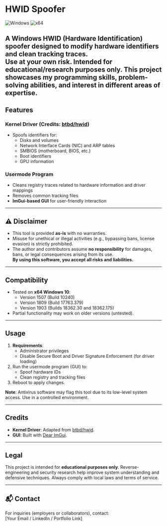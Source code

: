 # HWID Spoofer

![Windows](https://img.shields.io/badge/Platform-Windows-blue) 
![x64](https://img.shields.io/badge/Architecture-x64-green)

A Windows HWID (Hardware Identification) spoofer designed to modify hardware identifiers and clean tracking traces.  
**Use at your own risk. Intended for educational/research purposes only.**
This project showcases my programming skills, problem-solving abilities, and interest in different areas of expertise.
---

## Features

### Kernel Driver (Credits: [btbd/hwid](https://github.com/btbd/hwid))
- Spoofs identifiers for:
  - Disks and volumes
  - Network Interface Cards (NIC) and ARP tables
  - SMBIOS (motherboard, BIOS, etc.)
  - Boot identifiers
  - GPU information

### Usermode Program
- Cleans registry traces related to hardware information and driver mappings
- Removes common tracking files
- **ImGui-based GUI** for user-friendly interaction

---

## ⚠️ Disclaimer
- This tool is provided **as-is** with no warranties. 
- Misuse for unethical or illegal activities (e.g., bypassing bans, license evasion) is strictly prohibited.
- The author and contributors assume **no responsibility** for damages, bans, or legal consequences arising from its use.  
**By using this software, you accept all risks and liabilities.**

---

## Compatibility
- Tested on **x64 Windows 10**:
  - Version 1507 (Build 10240)
  - Version 1809 (Build 17763.379)
  - Version 1903 (Builds 18362.30 and 18362.175)
- Partial functionality may work on older versions (untested).

---

## Usage
1. **Requirements**:
   - Administrator privileges
   - Disable Secure Boot and Driver Signature Enforcement (for driver loading)
2. Run the usermode program (GUI) to:
   - Spoof hardware IDs
   - Clean registry and tracking files
3. Reboot to apply changes.

**Note**: Antivirus software may flag this tool due to its low-level system access. Use in a controlled environment.

---

## Credits
- **Kernel Driver**: Adapted from [btbd/hwid](https://github.com/btbd/hwid).  
- **GUI**: Built with [Dear ImGui](https://github.com/ocornut/imgui).

---

## Legal
This project is intended for **educational purposes only**. Reverse-engineering and security research help improve system understanding and defensive techniques. Always comply with local laws and terms of service.

---

## 📬 Contact
For inquiries (employers or collaborators), contact:  
[Your Email / LinkedIn / Portfolio Link]  
